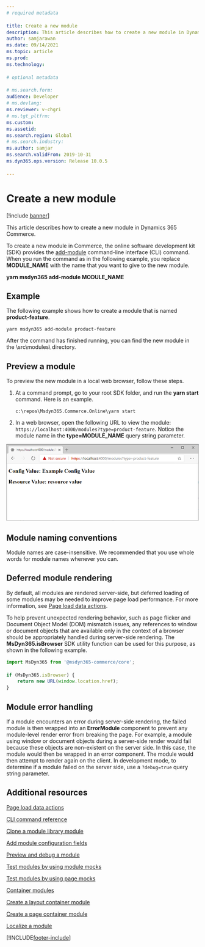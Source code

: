 ```yaml
---
# required metadata

title: Create a new module
description: This article describes how to create a new module in Dynamics 365 Commerce.
author: samjarawan
ms.date: 09/14/2021
ms.topic: article
ms.prod: 
ms.technology: 

# optional metadata

# ms.search.form: 
audience: Developer
# ms.devlang: 
ms.reviewer: v-chgri
# ms.tgt_pltfrm: 
ms.custom: 
ms.assetid: 
ms.search.region: Global
# ms.search.industry: 
ms.author: samjar
ms.search.validFrom: 2019-10-31
ms.dyn365.ops.version: Release 10.0.5

---
```

# Create a new module

[!include [banner](../includes/banner.md)]

This article describes how to create a new module in Dynamics 365 Commerce.

To create a new module in Commerce, the online software development kit (SDK) provides the [add-module](cli-command-reference.md#add-module) command-line interface (CLI) command. When you run the command as in the following example, you replace **MODULE\_NAME** with the name that you want to give to the new module. 

**yarn msdyn365 add-module MODULE\_NAME**

## Example

The following example shows how to create a module that is named **product-feature**.

```Console
yarn msdyn365 add-module product-feature
```

After the command has finished running, you can find the new module in the \\src\\modules\\ directory.

## Preview a module

To preview the new module in a local web browser, follow these steps.

1. At a command prompt, go to your root SDK folder, and run the **yarn start** command. Here is an example.

    ```Console
    c:\repos\Msdyn365.Commerce.Online\yarn start
    ```

2. In a web browser, open the following URL to view the module: `https://localhost:4000/modules?type=product-feature`. Notice the module name in the **type=MODULE\_NAME** query string parameter.

![Module preview.](media/create-new-module.png)

## Module naming conventions

Module names are case-insensitive. We recommended that you use whole words for module names whenever you can.

## Deferred module rendering

By default, all modules are rendered server-side, but deferred loading of some modules may be needed to improve page load performance. For more information, see [Page load data actions](page-load-data-action.md).

To help prevent unexpected rendering behavior, such as page flicker and Document Object Model (DOM) mismatch issues, any references to window or document objects that are available only in the context of a browser should be appropriately handled during server-side rendering. The **MsDyn365.isBrowser** SDK utility function can be used for this purpose, as shown in the following example.

```typescript
import MsDyn365 from '@msdyn365-commerce/core';

if (MsDyn365.isBrowser) {
    return new URL(window.location.href);
}
```

## Module error handling 

If a module encounters an error during server-side rendering, the failed module is then wrapped into an **ErrorModule** component to prevent any module-level render error from breaking the page. For example, a module using window or document objects during a server-side render would fail because these objects are non-existent on the server side. In this case, the module would then be wrapped in an error component. The module would then attempt to render again on the client. In development mode, to determine if a module failed on the server side, use a `?debug=true` query string parameter.

## Additional resources

[Page load data actions](page-load-data-action.md)

[CLI command reference](cli-command-reference.md)

[Clone a module library module](clone-starter-module.md)

[Add module configuration fields](add-module-config-fields.md)

[Preview and debug a module](test-module.md)

[Test modules by using module mocks](test-module-mock.md)

[Test modules by using page mocks](test-page-mock.md)

[Container modules](container-modules.md)

[Create a layout container module](create-layout-container.md)

[Create a page container module](create-page-containers.md)

[Localize a module](localize-module.md)


[!INCLUDE[footer-include](../../includes/footer-banner.md)]

